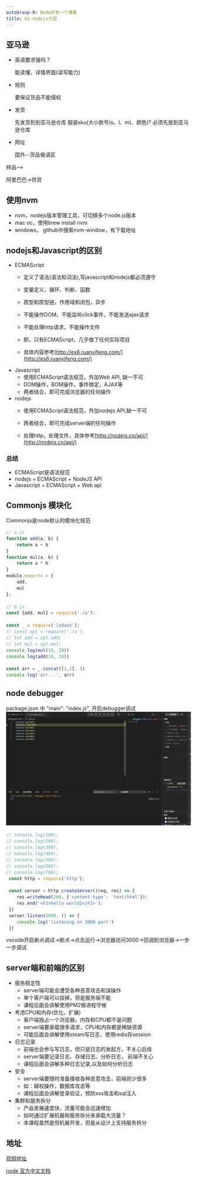 ```yaml
---
autoGroup-8: Node开发一个博客
title: 01-nodejs介绍
---
```

## 亚马逊
- 英语要求强吗？

    能读懂，详情界面(读写能力)

- 规则

    要保证货品不能侵权

- 发货

    先发货到到亚马逊仓库  服装sku(大小款号(s、l、m)、颜色)? 必须先放到亚马逊仓库

- 网址

    国外--货品俄语区

样品-->

阿里巴巴->供货


## 使用nvm
- nvm，nodejs版本管理工具，可切换多个node.js版本
- mac oc，使用brew install nvm
- windows， github中搜索nvm-window，有下载地址

## nodejs和Javascript的区别
- ECMAScript
    - 定义了语法(语法和词法),写javascript和nodejs都必须遵守
    - 变量定义，循环、判断、函数
    - 原型和原型链，作用域和闭包，异步

    - 不能操作DOM，不能监听click事件，不能发送ajax请求
    - 不能处理http请求，不能操作文件
    - 即，只有ECMAScript，几乎做了任何实际项目
    - 具体内容参考[http://es6.ruanyifeng.com/](http://es6.ruanyifeng.com/)
- Javascript
    - 使用ECMAScript语法规范，外加Web API, 缺一不可
    - DOM操作，BOM操作，事件绑定，AJAX等
    - 两者结合，即可完成浏览器的任何操作
- nodejs
    - 使用ECMAScript语法规范，外加nodejs API,缺一不可
    - 两者结合，即可完成server端的任何操作

    - 处理http，处理文件，具体参考[http://nodejs.cn/api/](http://nodejs.cn/api/)

### 总结
- ECMAScript是语法规范
- nodejs = ECMAScript + NodeJS API
- Javascript = ECMAScript + Web api

## Commonjs 模块化
Commonjs是node默认的模块化规范
```js
// a.js
function add(a, b) {
    return a + b
}
function mul(a, b) {
    return a * b
}
module.exports = {
    add, 
    mul
};

// b.js
const {add, mul} = require('./a');

const _ = require('lodash');
// const opt = require('./a');
// let add = opt.add;
// let mul = opt.mul;
console.log(mul(10, 20))
console.log(add(10, 20))

const arr = _.concat([1,2], 3)
console.log('arr...', arr)
```

## node debugger
package.json 中 "main": "index.js",  开启debugger调试  
![debugger](./images/1.png)

```js
// console.log(100);
// console.log(200);
// console.log(300);
// console.log(400);
// console.log(500);
// console.log(600);
// console.log(700);
 const http = require('http');

 const server = http.createServer((req, res) => {
    res.writeHead(200, {'content-type': 'text/html'});
    res.end('<h1>hello world1</h1>');
 })
 server.listen(3000, () => {
    console.log('listening on 3000 port')
 })
```
vscode开启断点调试->断点->点击运行->浏览器访问3000->回调到浏览器->一步一步调试

## server端和前端的区别
- 服务稳定性
    - server端可能会遭受各种恶意攻击和误操作
    - 单个客户端可以挂掉，但是服务端不能
    - 课程后面会讲解使用PM2做进程守候
- 考虑CPU和内存(优化、扩展)
    - 客户端独占一个浏览器，内存和CPU都不是问题
    - server端要承载很多请求，CPU和内存都是稀缺资源
    - 可能后面会讲解使用steam写日志，使用redis存session
- 日志记录
    - 前端也会参与写日志，但只是日志的发起方，不关心后续
    - server端要记录日志、存储日志、分析日志， 前端不关心
    - 课程后面会讲解多种日志记录,以及如何分析日志
- 安全
    - server端要随时准备接收各种恶意攻击，前端则少很多
    - 如：越权操作，数据库攻击等
    - 课程后面会讲解登录验证，预防xss攻击和sql注入
- 集群和服务拆分
    - 产品发展速度快，流量可能会迅速增加
    - 如何通过扩展机器和服务拆分来承载大流量？
    - 本课程虽然是但机器开发，但是从设计上支持服务拆分

## 地址
[视频地址](https://www.youtube.com/watch?v=Lfef9uQo2pE&list=PL9nxfq1tlKKlhV1UzUmElRkxmjkoO3mtH&index=2)

[node 官方中文文档](http://nodejs.cn/api/)